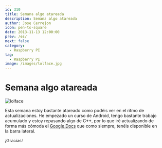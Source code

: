 ```yaml
---
id: 310
title: Semana algo atareada
description: Semana algo atareada
author: Jose Cerrejon
icon: pen-to-square
date: 2013-11-13 12:00:00
prev: /es/
next: false
category:
  - Raspberry PI
tag:
  - Raspberry PI
image: /images/lolface.jpg
---
```


# Semana algo atareada

![lolface](/images/lolface.jpg)

Esta semana estoy bastante atareado como podéis ver en el ritmo de actualizaciones. He empezado un curso de Android, tengo bastante trabajo acumulado y estoy repasando algo de C++, por lo que iré actualizando de forma más cómoda el [Google Docs](http://goo.gl/Iwhbq) que como siempre, tenéis disponible en la barra lateral.

¡Gracias!